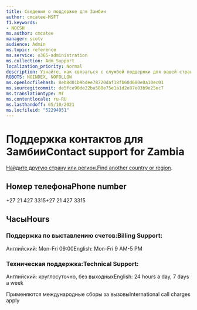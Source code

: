 ```yaml
---
title: Сведения о поддержке для Замбии
author: cmcatee-MSFT
f1.keywords:
- NOCSH
ms.author: cmcatee
manager: scotv
audience: Admin
ms.topic: reference
ms.service: o365-administration
ms.collection: Adm_Support
localization_priority: Normal
description: Узнайте, как связаться с службой поддержки для вашей страны или региона.
ROBOTS: NOINDEX, NOFOLLOW
ms.openlocfilehash: 8eb8d01b9bdee78720daf18fb60d680e0a10ec01
ms.sourcegitcommit: de5fce90de22ba588e75e1a1d2e87e03b9e25ec7
ms.translationtype: MT
ms.contentlocale: ru-RU
ms.lasthandoff: 05/10/2021
ms.locfileid: "52294951"
---
```

# <a name="contact-support-for-zambia"></a><span data-ttu-id="17373-103">Поддержка контактов для Замбии</span><span class="sxs-lookup"><span data-stu-id="17373-103">Contact support for Zambia</span></span>

<span data-ttu-id="17373-104">[Найдите другую страну или регион.](../../business-video/get-help-support.md)</span><span class="sxs-lookup"><span data-stu-id="17373-104">[Find another country or region](../../business-video/get-help-support.md).</span></span>

## <a name="phone-number"></a><span data-ttu-id="17373-105">Номер телефона</span><span class="sxs-lookup"><span data-stu-id="17373-105">Phone number</span></span>
<span data-ttu-id="17373-106">+27 21 427 3315</span><span class="sxs-lookup"><span data-stu-id="17373-106">+27 21 427 3315</span></span>

## <a name="hours"></a><span data-ttu-id="17373-107">Часы</span><span class="sxs-lookup"><span data-stu-id="17373-107">Hours</span></span>
### <a name="billing-support"></a><span data-ttu-id="17373-108">Поддержка по выставлению счетов:</span><span class="sxs-lookup"><span data-stu-id="17373-108">Billing Support:</span></span>

<span data-ttu-id="17373-109">Английский: Mon-Fri 09:00</span><span class="sxs-lookup"><span data-stu-id="17373-109">English: Mon-Fri 9 AM-5 PM</span></span>

### <a name="technical-support"></a><span data-ttu-id="17373-110">Техническая поддержка:</span><span class="sxs-lookup"><span data-stu-id="17373-110">Technical Support:</span></span>

<span data-ttu-id="17373-111">Английский: круглосуточно, без выходных</span><span class="sxs-lookup"><span data-stu-id="17373-111">English: 24 hours a day, 7 days a week</span></span>

<span data-ttu-id="17373-112">Применяются международные сборы за вызовы</span><span class="sxs-lookup"><span data-stu-id="17373-112">International call charges apply</span></span>
